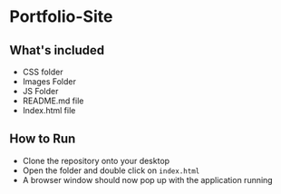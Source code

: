 # Portfolio-Site

## What's included

* CSS folder
* Images Folder
* JS Folder
* README.md file
* Index.html file

##  How to Run

* Clone the repository onto your desktop
* Open the folder and double click on `index.html`
* A browser window should now pop up with the application running
